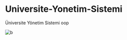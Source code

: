 # Universite-Yonetim-Sistemi
Üniversite Yönetim Sistemi oop

![b](https://user-images.githubusercontent.com/75044394/157918543-4ceca040-98eb-4b9a-a504-b9d46fb9c0c1.png)
